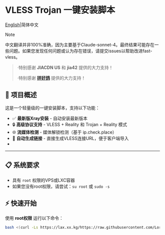 # VLESS Trojan 一键安装脚本

[English](Readme.md)|简体中文

> [!Note]
> 中文翻译并非100%准确，因为主要基于Claude-sonnet-4。最终结果可能存在一些问题。如果您发现任何问题或认为存在错误，请提交issues以帮助改进fast-vless。

> ·特别感谢 **JIACDN US** 和 **jia42** 提供的大力支持！  
> 
> ·特别感谢 **[拼好鸽](https://gelxc.cloud)** 提供的大力支持！

## 🚀 项目概述

这是一个轻量级的一键安装脚本，支持以下功能：

- ✅ **最新版Xray安装** - 自动安装最新版本
- 🔒 **高级协议支持** - VLESS + Reality 和 Trojan + Reality 模式  
- 🌐 **流媒体检测** - 媒体解锁检测（基于 ip.check.place）
- 🔗 **自动生成链接** - 直接生成VLESS连接URL，便于客户端导入
- 
---

## 📋 系统要求

- 具有 `root` 权限的VPS或LXC容器
- 如果您没有root权限，请尝试：`su root` 或 `sudo -s`

## ⚡ 快速开始

使用 **root权限** 运行以下命令：

```bash
bash <(curl -Ls https://lax.xx.kg/https://raw.githubusercontent.com/Lorry-San/fast-vless/main/xrayvless.sh)
